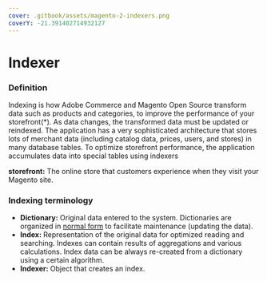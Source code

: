 ```yaml
---
cover: .gitbook/assets/magento-2-indexers.png
coverY: -21.391402714932127
---
```


# Indexer

### Definition

Indexing is how Adobe Commerce and Magento Open Source transform data such as products and categories, to improve the performance of your storefront(\*). As data changes, the transformed data must be updated or reindexed. The application has a very sophisticated architecture that stores lots of merchant data (including catalog data, prices, users, and stores) in many database tables. To optimize storefront performance, the application accumulates data into special tables using indexers

**storefront:** The online store that customers experience when they visit your Magento site.

### Indexing terminology <a href="#indexing-terminology" id="indexing-terminology"></a>

* **Dictionary:** Original data entered to the system. Dictionaries are organized in [normal form](http://en.wikipedia.org/wiki/Database\_normalization) to facilitate maintenance (updating the data).
* **Index:** Representation of the original data for optimized reading and searching. Indexes can contain results of aggregations and various calculations. Index data can be always re-created from a dictionary using a certain algorithm.
* **Indexer:** Object that creates an index.

